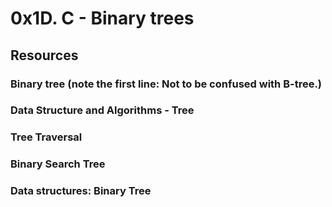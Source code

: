 # 0x1D. C - Binary trees
## Resources

### Binary tree (note the first line: Not to be confused with B-tree.)
### Data Structure and Algorithms - Tree
### Tree Traversal
### Binary Search Tree
### Data structures: Binary Tree
